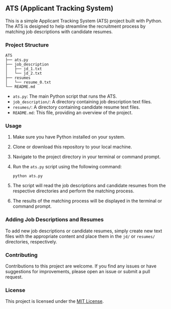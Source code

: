## ATS (Applicant Tracking System)

This is a simple Applicant Tracking System (ATS) project built with Python. The ATS is designed to help streamline the recruitment process by matching job descriptions with candidate resumes.

### Project Structure

```
ATS
├── ats.py
├── job_description
│   ├── jd_1.txt
│   └── jd_2.txt
├── resumes
│   └── resume_0.txt
└── README.md
```

- `ats.py`: The main Python script that runs the ATS.
- `job_description/`: A directory containing job description text files.
- `resumes/`: A directory containing candidate resume text files.
- `README.md`: This file, providing an overview of the project.

### Usage

1. Make sure you have Python installed on your system.
2. Clone or download this repository to your local machine.
3. Navigate to the project directory in your terminal or command prompt.
4. Run the `ats.py` script using the following command:

   ```
   python ats.py
   ```

5. The script will read the job descriptions and candidate resumes from the respective directories and perform the matching process.
6. The results of the matching process will be displayed in the terminal or command prompt.

### Adding Job Descriptions and Resumes

To add new job descriptions or candidate resumes, simply create new text files with the appropriate content and place them in the `jd/` or `resumes/` directories, respectively.

### Contributing

Contributions to this project are welcome. If you find any issues or have suggestions for improvements, please open an issue or submit a pull request.

### License

This project is licensed under the [MIT License](LICENSE).